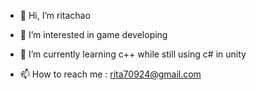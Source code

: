 - 👋 Hi, I’m ritachao
- 👀 I’m interested in game developing
- 🌱 I’m currently learning c++ while still using c# in unity

- 📫 How to reach me : rita70924@gmail.com

<!---
ytchao1129/ytchao1129 is a ✨ special ✨ repository because its `README.md` (this file) appears on your GitHub profile.
You can click the Preview link to take a look at your changes.
--->
